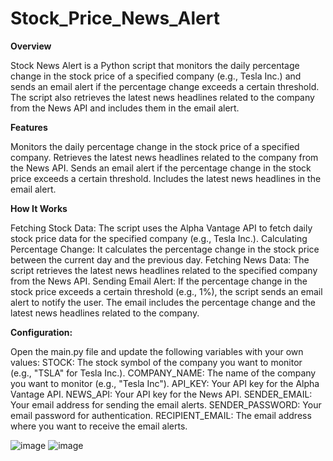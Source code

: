 # Stock_Price_News_Alert

**Overview**


Stock News Alert is a Python script that monitors the daily percentage change in the stock price of a specified company (e.g., Tesla Inc.) and sends an email alert if the percentage change exceeds a certain threshold. The script also retrieves the latest news headlines related to the company from the News API and includes them in the email alert.

**Features**

Monitors the daily percentage change in the stock price of a specified company.
Retrieves the latest news headlines related to the company from the News API.
Sends an email alert if the percentage change in the stock price exceeds a certain threshold.
Includes the latest news headlines in the email alert.

**How It Works**

Fetching Stock Data: The script uses the Alpha Vantage API to fetch daily stock price data for the specified company (e.g., Tesla Inc.).
Calculating Percentage Change: It calculates the percentage change in the stock price between the current day and the previous day.
Fetching News Data: The script retrieves the latest news headlines related to the specified company from the News API.
Sending Email Alert: If the percentage change in the stock price exceeds a certain threshold (e.g., 1%), the script sends an email alert to notify the user. The email includes the percentage change and the latest news headlines related to the company.

**Configuration:**

Open the main.py file and update the following variables with your own values:
STOCK: The stock symbol of the company you want to monitor (e.g., "TSLA" for Tesla Inc.).
COMPANY_NAME: The name of the company you want to monitor (e.g., "Tesla Inc").
API_KEY: Your API key for the Alpha Vantage API.
NEWS_API: Your API key for the News API.
SENDER_EMAIL: Your email address for sending the email alerts.
SENDER_PASSWORD: Your email password for authentication.
RECIPIENT_EMAIL: The email address where you want to receive the email alerts.


![image](https://github.com/sannabewaga/Stock_Price_News_Alert/assets/113686593/25d7b337-1a3d-49ba-bf3f-c025201c7206)
![image](https://github.com/sannabewaga/Stock_Price_News_Alert/assets/113686593/b83953da-e8b2-4034-b269-011868a1c520)

